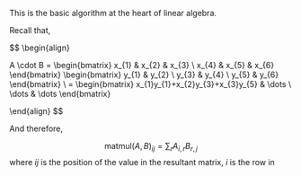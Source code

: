 This is the basic algorithm at the heart of linear algebra. 

Recall that,

$$
\begin{align}

A \cdot B = \begin{bmatrix}
x_{1} & x_{2} & x_{3} \\
x_{4} & x_{5} & x_{6}
\end{bmatrix}
\begin{bmatrix}
y_{1} & y_{2} \\
y_{3} & y_{4} \\
y_{5} & y_{6}
\end{bmatrix}
\\ =
\begin{bmatrix}
x_{1}y_{1}+x_{2}y_{3}+x_{3}y_{5} & \dots \\
\dots & \dots
\end{bmatrix}

\end{align}
$$

And therefore,

$$
\text{matmul}(A, B)_{ij} = \sum_{r}A_{i,r}B_{r,j}
$$
where $ij$ is the position of the value in the resultant matrix, $i$ is the row in 
